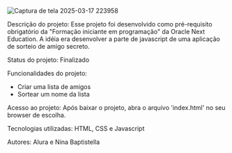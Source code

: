 
![Captura de tela 2025-03-17 223958](https://github.com/user-attachments/assets/9fe72423-aeb5-4d73-9778-cca33da5a947)




Descrição do projeto:
Esse projeto foi desenvolvido como pré-requisito obrigatório da "Formação iniciante em programação" da Oracle Next Education. 
A idéia era desenvolver a parte de javascript de uma aplicação de sorteio de amigo secreto. 

Status do projeto:
Finalizado

Funcionalidades do projeto:
- Criar uma lista de amigos
- Sortear um nome da lista

Acesso ao projeto: 
Após baixar o projeto, abra o  arquivo 'index.html' no seu browser de escolha. 

Tecnologias utilizadas:
HTML, CSS e Javascript

Autores:
Alura e Nina Baptistella 



